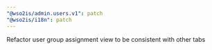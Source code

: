 ```yaml
---
"@wso2is/admin.users.v1": patch
"@wso2is/i18n": patch
---
```


Refactor user group assignment view to be consistent with other tabs
